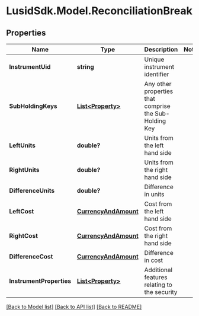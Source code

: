 # LusidSdk.Model.ReconciliationBreak
## Properties

Name | Type | Description | Notes
------------ | ------------- | ------------- | -------------
**InstrumentUid** | **string** | Unique instrument identifier | 
**SubHoldingKeys** | [**List&lt;Property&gt;**](Property.md) | Any other properties that comprise the Sub-Holding Key | 
**LeftUnits** | **double?** | Units from the left hand side | 
**RightUnits** | **double?** | Units from the right hand side | 
**DifferenceUnits** | **double?** | Difference in units | 
**LeftCost** | [**CurrencyAndAmount**](CurrencyAndAmount.md) | Cost from the left hand side | 
**RightCost** | [**CurrencyAndAmount**](CurrencyAndAmount.md) | Cost from the right hand side | 
**DifferenceCost** | [**CurrencyAndAmount**](CurrencyAndAmount.md) | Difference in cost | 
**InstrumentProperties** | [**List&lt;Property&gt;**](Property.md) | Additional features relating to the security | 

[[Back to Model list]](../README.md#documentation-for-models) [[Back to API list]](../README.md#documentation-for-api-endpoints) [[Back to README]](../README.md)

